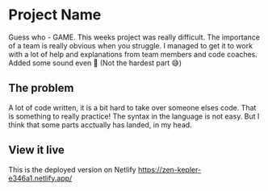 # Project Name

Guess who - GAME. This weeks project was really difficult. The importance of a team is really obvious when you struggle. 
I managed to get it to work with a lot of help and explanations from team members and code coaches. Added some sound even 📣 (Not the hardest part 😅)


## The problem

A lot of code written, it is a bit hard to take over someone elses code. That is something to really practice! 
The syntax in the language is not easy. But I think that some parts acctually has landed, in my head. 

## View it live

This is the deployed version on Netlify https://zen-kepler-e346a1.netlify.app/
